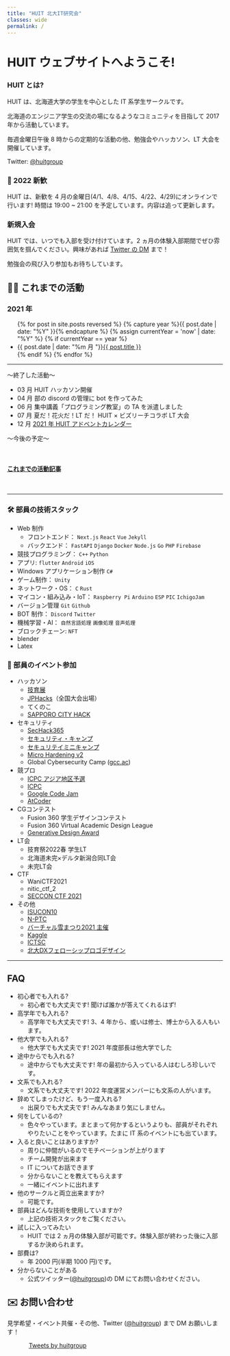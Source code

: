 ```yaml
---
title: "HUIT 北大IT研究会"
classes: wide
permalink: /
---
```


<!-- ![image]({{ "/assets/images/huit_logo_white.png" | relative_url }}) -->

<!-- {{site.baseurl}}はレポジトリの設定によっては/sample...で上手く出来ない時があるので必要 -->

<!-- # HUIT 北大 IT 研究会 -->

<!-- [English Page](/en.index) -->

<!-- English Page is [here](/en.index).-->

<!-- 日本語わからん人が来たとして、どうするん？ -->
<!-- かっこいい -->

# HUIT ウェブサイトへようこそ!

### HUIT とは?

HUIT は、北海道大学の学生を中心とした IT 系学生サークルです。

北海道のエンジニア学生の交流の場になるようなコミュニティを目指して 2017 年から活動しています。

毎週金曜日午後 8 時からの定期的な活動の他、勉強会やハッカソン、LT 大会を開催しています。

<!-- 24時間表記が好き -->

Twitter: [@huitgroup](https://twitter.com/huitgroup)

### 🎉 2022 新歓

HUIT は、新歓を 4 月の金曜日(4/1、4/8、4/15、4/22、4/29)にオンラインで行います!
時間は 19:00 ~ 21:00 を予定しています。内容は追って更新します。

### 新規入会

HUIT では、いつでも入部を受け付けています。2 ヵ月の体験入部期間でぜひ雰囲気を掴んでください。興味があれば [Twitter の DM](https://twitter.com/huitgroup) まで！

勉強会の飛び入り参加もお待ちしています。

## 👨‍💻 これまでの活動

### 2021 年

<ul> <!-- 2021年の記事一覧 -->
{% for post in site.posts reversed %}
    {% capture year %}{{ post.date | date: "%Y" }}{% endcapture %}
    {% assign currentYear = 'now' | date: "%Y" %}
    {% if currentYear == year %}
      <li>{{ post.date | date: "%m 月 "}}<a href="{{ post.url }}">{{ post.title }}</a></li>
    {% endif %}
{% endfor %}
</ul>

<!-- - 5 月 新入生向け勉強会
  - 5/21 ネットワーク勉強会（予定）
  - 5/28 機械学習勉強会（予定）
  - 6/4 Web エンジニアになろう（予定）
  - 6/11 開発と Docker（予定） -->

---

～終了した活動～

- 03 月 HUIT ハッカソン開催
- 04 月 部の discord の管理に bot を作ってみた
- 06 月 集中講義「プログラミング教室」の TA を派遣しました
- 07 月 夏だ！花火だ！LT だ！ HUIT × ビズリーチコラボ LT 大会
- 12 月 [2021 年 HUIT アドベントカレンダー](https://qiita.com/advent-calendar/2021/huit)

～今後の予定～

<br/>

#### [これまでの活動記事](/activities)

<br/>

---

### 🛠️ 部員の技術スタック

- Web 制作
  - フロントエンド： `Next.js` `React` `Vue` `Jekyll`
  - バックエンド： `FastAPI` `Django` `Docker` `Node.js` `Go` `PHP` `Firebase`
- 競技プログラミング： `C++` `Python`
- アプリ: `flutter` `Android` `iOS`
- Windows アプリケーション制作 `C#`
- ゲーム制作： `Unity`
- ネットワーク・OS： `C` `Rust`
- マイコン・組み込み・IoT： `Raspberry Pi` `Arduino` `ESP` `PIC` `IchigoJam`
- バージョン管理 `Git` `Github`
- BOT 制作： `Discord` `Twitter`
- 機械学習・AI： `自然言語処理` `画像処理` `音声処理`
- ブロックチェーン: `NFT`
- blender
- Latex

### 🎈 部員のイベント参加

- ハッカソン
  - [技育展](https://talent.supporterz.jp/geekten/2021/)
  - [JPHacks](https://jphacks.com/)（全国大会出場）
  - てくのこ
  - [SAPPORO CITY HACK](https://mikan-hchp.connpass.com/event/240964/)
- セキュリティ
  - [SecHack365](https://sechack365.nict.go.jp/course/index.html)
  - [セキュリティ・キャンプ](https://www.ipa.go.jp/jinzai/camp/index.html)
  - [セキュリテイミニキャンプ](https://www.security-camp.or.jp/minicamp/online2021.html)
  - [Micro Hardening v2](https://microhardening.connpass.com/event/211463/)
  - Global Cybersecurity Camp ([gcc.ac](https://gcc.ac/))
- 競プロ
  - [ICPC アジア地区予選](https://icpc.iisf.or.jp/2020-yokohama/)
  - [ICPC](https://icpc.iisf.or.jp/)
  - [Google Code Jam](https://codingcompetitions.withgoogle.com/codejam)
  - [AtCoder](https://atcoder.jp/?lang=ja)
- CGコンテスト
  - Fusion 360 学生デザインコンテスト
  - Fusion 360 Virtual Academic Design League
  -  [Generative Design Award](https://www.myautodesk.jp/f360-gd-contest-2021/)
- LT会
  - 技育祭2022春 学生LT
  - 北海道未完×デルタ新潟合同LT会
  - 未完LT会
- CTF
  - WaniCTF2021
  - nitic_ctf_2
  - [SECCON CTF 2021](https://www.seccon.jp/2021/)
- その他
  - [ISUCON10](https://isucon.net/)
  - [N-PTC](https://nttcom.connpass.com/event/201413/)
  - [バーチャル雪まつり2021 主催](https://www.value-press.com/pressrelease/264864)
  - [Kaggle](https://www.kaggle.com/)
  - [ICTSC](https://icttoracon.net/)
  - [北大DXフェローシップロゴデザイン](https://sites.google.com/eis.hokudai.ac.jp/dxphd-fellow/logo)

---

## FAQ

- 初心者でも入れる?
  - 初心者でも大丈夫です! 聞けば誰かが答えてくれるはず!
- 高学年でも入れる?
  - 高学年でも大丈夫です! 3、4 年から、或いは修士、博士から入る人もいます。
- 他大学でも入れる?
  - 他大学でも大丈夫です! 2021 年度部長は他大学でした
- 途中からでも入れる?
  - 途中からでも大丈夫です! 年の最初から入っている人はむしろ珍しいです。
- 文系でも入れる?
  - 文系でも大丈夫です! 2022 年度運営メンバーにも文系の人がいます。
- 辞めてしまったけど、もう一度入れる?
  - 出戻りでも大丈夫です! みんなあまり気にしません。
- 何をしているの?
  - 色々やっています。まとまって何かするというよりも、部員がそれぞれやりたいことをやっています。たまに IT 系のイベントにも出ています。
- 入ると良いことはありますか?
  - 周りに仲間がいるのでモチベーションが上がります
  - チーム開発が出来ます
  - IT についてお話できます
  - 分からないことを教えてもらえます
  - 一緒にイベントに出れます
- 他のサークルと両立出来ますか?
  - 可能です。
- 部員はどんな技術を使用していますか?
  - 上記の技術スタックをご覧ください。
- 試しに入ってみたい
  - HUIT では 2 ヵ月の体験入部が可能です。体験入部が終わった後に入部するか決められます。
- 部費は?
  - 年 2000 円(半期 1000 円)です。
- 分からないことがある
  - 公式ツイッター([@huitgroup](https://twitter.com/huitgroup))の DM にてお問い合わせください。

## ✉️ お問い合わせ

見学希望・イベント共催・その他、Twitter ([@huitgroup](https://twitter.com/huitgroup)) まで DM お願いします！

<div style="width: 80%;margin: auto;">
<a class="twitter-timeline" data-height="600" data-theme="light" href="https://twitter.com/huitgroup?ref_src=twsrc%5Etfw">Tweets by huitgroup</a>
</div>
 <script async src="https://platform.twitter.com/widgets.js" charset="utf-8"></script>
